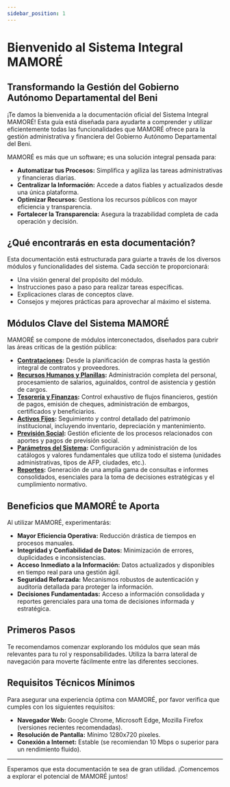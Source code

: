 ```yaml
---
sidebar_position: 1
---
```


# Bienvenido al Sistema Integral MAMORÉ

## Transformando la Gestión del Gobierno Autónomo Departamental del Beni

¡Te damos la bienvenida a la documentación oficial del Sistema Integral MAMORÉ! Esta guía está diseñada para ayudarte a comprender y utilizar eficientemente todas las funcionalidades que MAMORÉ ofrece para la gestión administrativa y financiera del Gobierno Autónomo Departamental del Beni.

MAMORÉ es más que un software; es una solución integral pensada para:

-   **Automatizar tus Procesos:** Simplifica y agiliza las tareas administrativas y financieras diarias.
-   **Centralizar la Información:** Accede a datos fiables y actualizados desde una única plataforma.
-   **Optimizar Recursos:** Gestiona los recursos públicos con mayor eficiencia y transparencia.
-   **Fortalecer la Transparencia:** Asegura la trazabilidad completa de cada operación y decisión.

## ¿Qué encontrarás en esta documentación?

Esta documentación está estructurada para guiarte a través de los diversos módulos y funcionalidades del sistema. Cada sección te proporcionará:

-   Una visión general del propósito del módulo.
-   Instrucciones paso a paso para realizar tareas específicas.
-   Explicaciones claras de conceptos clave.
-   Consejos y mejores prácticas para aprovechar al máximo el sistema.

## Módulos Clave del Sistema MAMORÉ

MAMORÉ se compone de módulos interconectados, diseñados para cubrir las áreas críticas de la gestión pública:

-   **[Contrataciones](/mamore/contrataciones/intro):** Desde la planificación de compras hasta la gestión integral de contratos y proveedores.
-   **[Recursos Humanos y Planillas](/mamore/planillas/intro):** Administración completa del personal, procesamiento de salarios, aguinaldos, control de asistencia y gestión de cargos.
-   **[Tesorería y Finanzas](/mamore/finanzas/intro):** Control exhaustivo de flujos financieros, gestión de pagos, emisión de cheques, administración de embargos, certificados y beneficiarios.
-   **[Activos Fijos](/mamore/activos-fijos/intro):** Seguimiento y control detallado del patrimonio institucional, incluyendo inventario, depreciación y mantenimiento.
-   **[Previsión Social](/mamore/prevision_social/intro):** Gestión eficiente de los procesos relacionados con aportes y pagos de previsión social.
-   **[Parámetros del Sistema](/mamore/parametros/intro):** Configuración y administración de los catálogos y valores fundamentales que utiliza todo el sistema (unidades administrativas, tipos de AFP, ciudades, etc.).
-   **[Reportes](/mamore/reportes/intro):** Generación de una amplia gama de consultas e informes consolidados, esenciales para la toma de decisiones estratégicas y el cumplimiento normativo.

## Beneficios que MAMORÉ te Aporta

Al utilizar MAMORÉ, experimentarás:

-   **Mayor Eficiencia Operativa:** Reducción drástica de tiempos en procesos manuales.
-   **Integridad y Confiabilidad de Datos:** Minimización de errores, duplicidades e inconsistencias.
-   **Acceso Inmediato a la Información:** Datos actualizados y disponibles en tiempo real para una gestión ágil.
-   **Seguridad Reforzada:** Mecanismos robustos de autenticación y auditoría detallada para proteger la información.
-   **Decisiones Fundamentadas:** Acceso a información consolidada y reportes gerenciales para una toma de decisiones informada y estratégica.

## Primeros Pasos

Te recomendamos comenzar explorando los módulos que sean más relevantes para tu rol y responsabilidades. Utiliza la barra lateral de navegación para moverte fácilmente entre las diferentes secciones.

## Requisitos Técnicos Mínimos

Para asegurar una experiencia óptima con MAMORÉ, por favor verifica que cumples con los siguientes requisitos:

-   **Navegador Web:** Google Chrome, Microsoft Edge, Mozilla Firefox (versiones recientes recomendadas).
-   **Resolución de Pantalla:** Mínimo 1280x720 píxeles.
-   **Conexión a Internet:** Estable (se recomiendan 10 Mbps o superior para un rendimiento fluido).

---

Esperamos que esta documentación te sea de gran utilidad. ¡Comencemos a explorar el potencial de MAMORÉ juntos!
